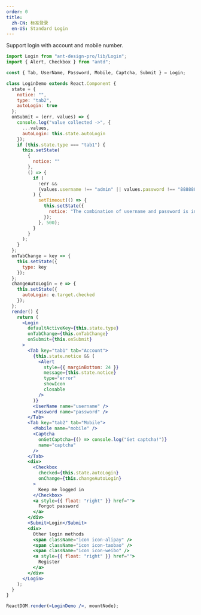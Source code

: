 ```yaml
---
order: 0
title:
  zh-CN: 标准登录
  en-US: Standard Login
---
```


Support login with account and mobile number.

```jsx
import Login from "ant-design-pro/lib/Login";
import { Alert, Checkbox } from "antd";

const { Tab, UserName, Password, Mobile, Captcha, Submit } = Login;

class LoginDemo extends React.Component {
  state = {
    notice: "",
    type: "tab2",
    autoLogin: true
  };
  onSubmit = (err, values) => {
    console.log("value collected ->", {
      ...values,
      autoLogin: this.state.autoLogin
    });
    if (this.state.type === "tab1") {
      this.setState(
        {
          notice: ""
        },
        () => {
          if (
            !err &&
            (values.username !== "admin" || values.password !== "888888")
          ) {
            setTimeout(() => {
              this.setState({
                notice: "The combination of username and password is incorrect!"
              });
            }, 500);
          }
        }
      );
    }
  };
  onTabChange = key => {
    this.setState({
      type: key
    });
  };
  changeAutoLogin = e => {
    this.setState({
      autoLogin: e.target.checked
    });
  };
  render() {
    return (
      <Login
        defaultActiveKey={this.state.type}
        onTabChange={this.onTabChange}
        onSubmit={this.onSubmit}
      >
        <Tab key="tab1" tab="Account">
          {this.state.notice && (
            <Alert
              style={{ marginBottom: 24 }}
              message={this.state.notice}
              type="error"
              showIcon
              closable
            />
          )}
          <UserName name="username" />
          <Password name="password" />
        </Tab>
        <Tab key="tab2" tab="Mobile">
          <Mobile name="mobile" />
          <Captcha
            onGetCaptcha={() => console.log("Get captcha!")}
            name="captcha"
          />
        </Tab>
        <div>
          <Checkbox
            checked={this.state.autoLogin}
            onChange={this.changeAutoLogin}
          >
            Keep me logged in
          </Checkbox>
          <a style={{ float: "right" }} href="">
            Forgot password
          </a>
        </div>
        <Submit>Login</Submit>
        <div>
          Other login methods
          <span className="icon icon-alipay" />
          <span className="icon icon-taobao" />
          <span className="icon icon-weibo" />
          <a style={{ float: "right" }} href="">
            Register
          </a>
        </div>
      </Login>
    );
  }
}

ReactDOM.render(<LoginDemo />, mountNode);
```

<style>
#scaffold-src-components-Login-demo-basic .icon {
  display: inline-block;
  width: 24px;
  height: 24px;
  background: url('https://gw.alipayobjects.com/zos/rmsportal/itDzjUnkelhQNsycranf.svg');
  margin-left: 16px;
  vertical-align: middle;
  cursor: pointer;
}
#scaffold-src-components-Login-demo-basic .icon-alipay {
  background-position: -24px 0;
}
#scaffold-src-components-Login-demo-basic .icon-alipay:hover {
  background-position: 0 0;
}
#scaffold-src-components-Login-demo-basic .icon-taobao {
  background-position: -24px -24px;
}
#scaffold-src-components-Login-demo-basic .icon-taobao:hover {
  background-position: 0 -24px;
}
#scaffold-src-components-Login-demo-basic .icon-weibo {
  background-position: -24px -48px;
}
#scaffold-src-components-Login-demo-basic .icon-weibo:hover {
  background-position: 0 -48px;
}
</style>
